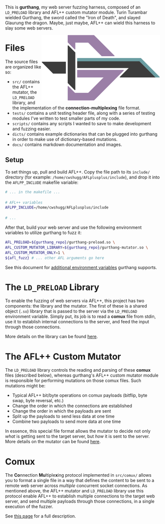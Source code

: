 This is **gurthang**, my web server fuzzing harness, composed of an `LD_PRELOAD` library and AFL++ custom mutator module. Turin Turambar wielded Gurthang, the sword called the "Iron of Death", and slayed Glaurung the dragon. Maybe, just maybe, AFL++ can wield this harness to slay some web servers.

<img align="right" src="./docs/images/gurthang_light.png" width=385>

# Files

The source files are organized like so:

* `src/` contains the AFL++ mutator, the `LD_PRELOAD` library, and the implementation of the **connection-multiplexing** file format.
* `tests/` contains a unit testing header file, along with a series of testing modules I've written to test smaller parts of my code.
* `scripts/` contains any scripts I wanted to save to make development and fuzzing easier.
* `dicts/` contains example dictionaries that can be plugged into gurthang in order to make use of dictionary-based mutations.
* `docs/` contains markdown documentation and images.

## Setup

To set things up, pull and build AFL++. Copy the file path to its `include/` directory (for example: `/home/cwshugg/AFLplusplus/include`), and drop it into the `AFLPP_INCLUDE` makefile variable:

```bash
# ... in the makefile ...

# AFL++ variables
AFLPP_INCLUDE=/home/cwshugg/AFLplusplus/include

# ...
```

After that, build your web server and use the following environment variables to utilize gurthang to fuzz it:

```bash
AFL_PRELOAD=${gurthang_repo}/gurthang-preload.so \
AFL_CUSTOM_MUTATOR_LIBRARY=${gurthang_repo}/gurthang-mutator.so \
AFL_CUSTOM_MUTATOR_ONLY=1 \
${afl_fuzz} # ... other AFL arguments go here
```

See this document for [additional environment variables](./docs/environment_variables.md) gurthang supports.

# The `LD_PRELOAD` Library

To enable the fuzzing of web servers via AFL++, this project has two components: the library and the mutator. The first of these is a shared object (`.so`) library that is passed to the server via the `LD_PRELOAD` environment variable. Simply put, its job is to read a **comux** file from stdin, use it to establish internal connections to the server, and feed the input through those connections.

More details on the library can be found [here](./docs/preload.md).

# The AFL++ Custom Mutator

The `LD_PRELOAD` library controls the reading and parsing of these **comux** files (described below), whereas gurthang's AFL++ custom mutator module is responsible for performing mutations on those comux files. Such mutations might be:

* Typical AFL++ bit/byte operations on comux payloads (bitflip, byte swap, byte reversal, etc.)
* Change the order in which the connections are established
* Change the order in which the payloads are sent
* Split up the payloads to send less data at one time
* Combine two payloads to send more data at one time

In essence, this special file format allows the mutator to decide not only *what* is getting sent to the target server, but *how* it is sent to the server. More details on the mutator can be found [here](./docs/mutator.md).

# Comux

The **Co**nnection **Mu**ltiple**x**ing protocol implemented in `src/comux/` allows you to format a single file in a way that defines the content to be sent to a remote web server across *multiple* concurrent socket connections. As mentioned above, the AFL++ mutator and `LD_PRELOAD` library use this protocol enable AFL++ to establish multiple connections to the target web server, and send multiple payloads through those connections, in a single execution of the fuzzer.

See [this page](./docs/comux.md) for a full description.

